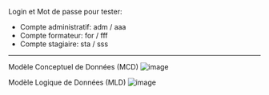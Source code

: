 Login et Mot de passe pour tester:  
- Compte administratif: adm / aaa
- Compte formateur: for / fff
- Compte stagiaire: sta / sss
***********************************************

Modèle Conceptuel de Données (MCD)
![image](https://github.com/SutefaniD/projet-gedem/assets/110696367/f0b8c7a0-598d-4189-bcf3-2cc523cc8f9d)

Modèle Logique de Données (MLD)
![image](https://github.com/SutefaniD/projet-gedem/assets/110696367/393b8e00-5483-40d5-adc0-edb302681982)
